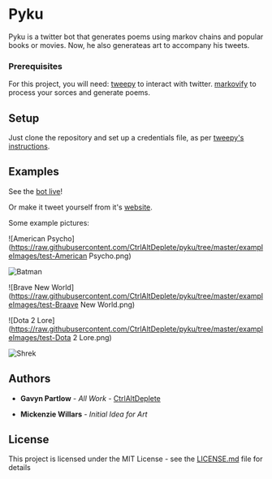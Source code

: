 # Pyku

Pyku is a twitter bot that generates poems using markov chains and popular books or movies. Now, he also generateas art to accompany his tweets.

### Prerequisites

For this project, you will need:
[tweepy](https://github.com/tweepy/tweepy) to interact with twitter.
[markovify](https://github.com/jsvine/markovify) to process your sorces and generate poems.

## Setup

Just clone the repository and set up a credentials file, as per [tweepy's instructions](https://github.com/tweepy/tweepy).

## Examples

See the [bot live](https://twitter.com/PythonHaiku)!

Or make it tweet yourself from it's [website](http://pyku.gavyn.com).

Some example pictures:

![American Psycho](https://raw.githubusercontent.com/CtrlAltDeplete/pyku/tree/master/exampleImages/test-American Psycho.png)

![Batman](https://raw.githubusercontent.com/CtrlAltDeplete/pyku/tree/master/exampleImages/test-Batman.png)

![Brave New World](https://raw.githubusercontent.com/CtrlAltDeplete/pyku/tree/master/exampleImages/test-Braave New World.png)

![Dota 2 Lore](https://raw.githubusercontent.com/CtrlAltDeplete/pyku/tree/master/exampleImages/test-Dota 2 Lore.png)

![Shrek](https://raw.githubusercontent.com/CtrlAltDeplete/pyku/tree/master/exampleImages/test-Shrek.png)

## Authors

* **Gavyn Partlow** - *All Work* - [CtrlAltDeplete](https://github.com/CtrlAltDeplete)

* **Mickenzie Willars** - *Initial Idea for Art*

## License

This project is licensed under the MIT License - see the [LICENSE.md](LICENSE.md) file for details
